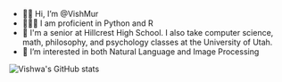 - 👋🏾 Hi, I’m @VishMur
- 👨🏾‍💻 I am proficient in Python and R
- 🏫 I'm a senior at Hillcrest High School. I also take computer science, math, philosophy, and psychology classes at the University of Utah.
- 🤔 I’m interested in both Natural Language and Image Processing

![Vishwa's GitHub stats](https://github-readme-stats.vercel.app/api?username=vishmur&theme=gotham&show_icons=true)

<!---
VishMur/VishMur is a ✨ special ✨ repository because its `README.md` (this file) appears on your GitHub profile.
You can click the Preview link to take a look at your changes.
--->

